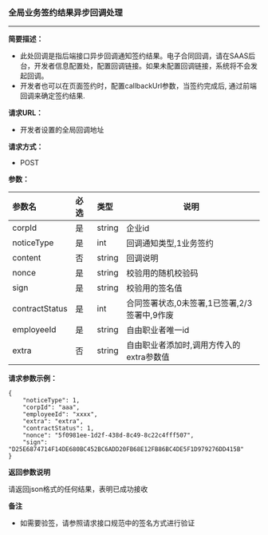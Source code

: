 ### 全局业务签约结果异步回调处理

---

**简要描述：**

* 此处回调是指后端接口异步回调通知签约结果。电子合同回调，请在SAAS后台，开发者信息配置处，配置回调链接。如果未配置回调链接，系统将不会发起回调。
* 开发者也可以在页面签约时，配置callbackUrl参数，当签约完成后, 通过前端回调来确定签约结果.

**请求URL：**

* 开发者设置的全局回调地址

**请求方式：**

* POST 

**参数：**

| 参数名 | 必选 | 类型 | 说明 |
| :--- | :--- | :--- | --- |
| corpId | 是 | string | 企业id |
| noticeType | 是 | int | 回调通知类型,1业务签约 |
| content | 否 | string | 回调说明 |
| nonce | 是 | string | 校验用的随机校验码 |
| sign | 是 | string | 校验用的签名值 |
| contractStatus | 是 | int | 合同签署状态,0未签署,1已签署,2/3签署中,9作废 |
| employeeId | 是 | string | 自由职业者唯一id |
| extra | 否 | string | 自由职业者添加时,调用方传入的extra参数值 |

**请求参数示例：**

```
{
    "noticeType": 1,
    "corpId": "aaa",
    "employeeId": "xxxx",
    "extra": "extra",
    "contractStatus": 1,
    "nonce": "5f0981ee-1d2f-438d-8c49-8c22c4fff507",
    "sign": "D25E6874714F14DE680BC452BC6ADD20FB68E12FB86BC4DE5F1D979276DD415B"
}
```

**返回参数说明**

请返回json格式的任何结果，表明已成功接收

**备注**

* 如需要验签，请参照请求接口规范中的签名方式进行验证



